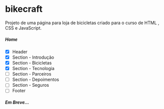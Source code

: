 # bikecraft
Projeto de uma página para loja de bicicletas criado para o curso de HTML , CSS e JavaScript.

##### Home

- [x] Header
- [x] Section - Introdução
- [x] Section - Bicicletas
- [x] Section - Tecnologia
- [ ] Section - Parceiros
- [ ] Section - Depoimentos
- [ ] Section - Seguros
- [ ] Footer

##### Em Breve...

